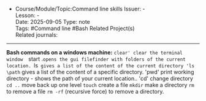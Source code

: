 - Course/Module/Topic:Command line skills
  Issuer: -  
  Lesson: -  
  Date: 2025-09-05
  Type: note  
  Tags: #Command line #Bash
  Related Project(s)  
  Related journals:

---

<b>Bash commands on a windows machine:</b>
`clear' clear the terminal window 
`start .`opens the gui filefinder with folders of the current location.
`ls` gives a list of the content of the current directory
'ls \path` gives a list of the content of a specific directory.
'pwd' print working directory - shows the path of your current location..
'cd' change directory
` cd ..` move back up one level
`touch` create a file
`mkdir` make a directory
`rm` to remove a file
`rm -rf` (recursive force) to remove a directory.
